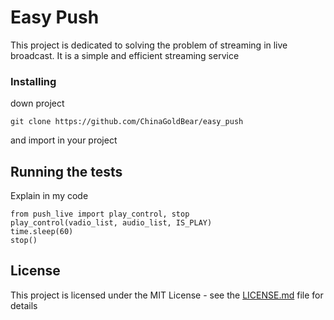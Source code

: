 # Easy Push

This project is dedicated to solving the problem of streaming in live broadcast. It is a simple and efficient streaming service


### Installing

down project 

```
git clone https://github.com/ChinaGoldBear/easy_push
```

and import in your project 



## Running the tests

Explain in my code 

```
from push_live import play_control, stop
play_control(vadio_list, audio_list, IS_PLAY)
time.sleep(60)
stop()
```


## License

This project is licensed under the MIT License - see the [LICENSE.md](LICENSE.md) file for details

